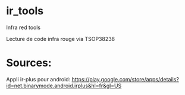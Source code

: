# ir_tools
Infra red tools

Lecture de code infra rouge via TSOP38238


# Sources:
Appli ir-plus pour android: https://play.google.com/store/apps/details?id=net.binarymode.android.irplus&hl=fr&gl=US

